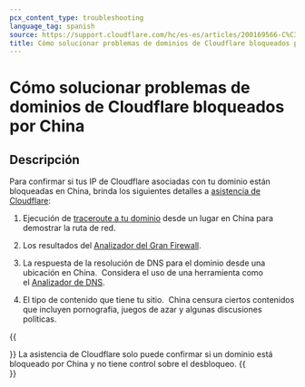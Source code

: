 ```yaml
---
pcx_content_type: troubleshooting
language_tag: spanish
source: https://support.cloudflare.com/hc/es-es/articles/200169566-C%C3%B3mo-solucionar-problemas-de-dominios-de-Cloudflare-bloqueados-por-China
title: Cómo solucionar problemas de dominios de Cloudflare bloqueados por China
---
```


# Cómo solucionar problemas de dominios de Cloudflare bloqueados por China



## Descripción

Para confirmar si tus IP de Cloudflare asociadas con tu dominio están bloqueadas en China, brinda los siguientes detalles a [asistencia de Cloudflare](https://support.cloudflare.com/hc/articles/200172476):

1. Ejecución de [traceroute a tu dominio](http://support.cloudflare.com/entries/22050846-how-do-i-run-a-traceroute) desde un lugar en China para demostrar la ruta de red. 

2. Los resultados del [Analizador del Gran Firewall](http://www.greatfirewallofchina.org/).

3. La respuesta de la resolución de DNS para el dominio desde una ubicación en China.  Considera el uso de una herramienta como el [Analizador de DNS](https://dnschecker.org/).

4. El tipo de contenido que tiene tu sitio.  China censura ciertos contenidos que incluyen pornografía, juegos de azar y algunas discusiones políticas.

{{<Aside type="note">}}
La asistencia de Cloudflare solo puede confirmar si un dominio está
bloqueado por China y no tiene control sobre el desbloqueo.
{{</Aside>}}